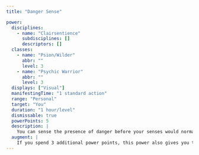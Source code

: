 ```yaml
---
title: "Danger Sense"

power:
  disciplines:
    - name: "Clairsentience"
      subdisciplines: []
      descriptors: []
  classes:
    - name: "Psion/Wilder"
      abbr: ""
      level: 3
    - name: "Psychic Warrior"
      abbr: ""
      level: 3
  displays: ["Visual"]
  manifestingTime: "1 standard action"
  range: "Personal"
  target: "You"
  duration: "1 hour/level"
  dismissable: true
  powerPoints: 5
  description: |
    You can sense the presence of danger before your senses would normally allow it. Your intuitive sense alerts you to danger from traps, giving you a +4 insight bonus on Ref lex saves to avoid traps and a +4 insight bonus to Armor Class against attacks by traps.
  augment: |
    If you spend 3 additional power points, this power also gives you the uncanny dodge ability; if you spend 6 additional power points, this power gives you the improved uncanny dodge ability as well.
---
```

